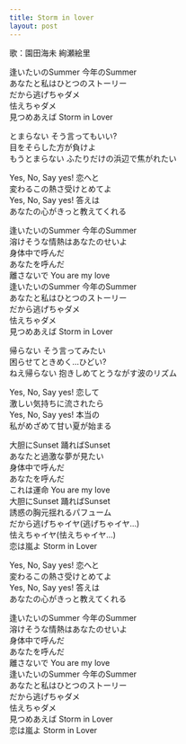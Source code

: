 ```yaml
---
title: Storm in lover
layout: post
---
```

歌：<a class="umi">園田海未</a> <a class="eli">絢瀬絵里</a>

<p>逢いたいのSummer 今年のSummer<br />
あなたと私はひとつのストーリー<br />
<a class="eli">だから逃げちゃダメ</a><br />
<a class="umi">怯えちゃダメ</a><br />
見つめあえば Storm in Lover</p>

<p><a class="eli">とまらない そう言ってもいい?<br />
目をそらした方が負けよ</a><br />
<a class="umi">もうとまらない ふたりだけの浜辺で焦がれたい</a></p>

<p>Yes, No, Say yes! 恋へと<br />
<a class="eli">変わるこの熱さ受けとめてよ</a><br />
Yes, No, Say yes! 答えは<br />
<a class="umi">あなたの心がきっと教えてくれる</a></p>

<p>逢いたいのSummer 今年のSummer<br />
溶けそうな情熱はあなたのせいよ<br />
<a class="eli">身体中で呼んだ</a><br />
<a class="umi">あなたを呼んだ</a><br />
離さないで You are my love<br />
逢いたいのSummer 今年のSummer<br />
あなたと私はひとつのストーリー<br />
<a class="eli">だから逃げちゃダメ</a><br />
<a class="umi">怯えちゃダメ</a><br />
見つめあえば Storm in Lover</p>

<p><a class="eli">帰らない そう言ってみたい<br />
困らせてときめく…ひどい?</a><br />
<a class="umi">ねえ帰らない 抱きしめてとうながす波のリズム</a></p>

<p>Yes, No, Say yes! 恋して<br />
<a class="eli">激しい気持ちに流されたら</a><br />
Yes, No, Say yes! 本当の<br />
<a class="umi">私がめざめて甘い夏が始まる</a></p>

<p>大胆にSunset 踊ればSunset<br />
あなたと過激な夢が見たい<br />
<a class="eli">身体中で呼んだ</a><br />
<a class="umi">あなたを呼んだ</a><br />
これは運命 You are my love<br />
大胆にSunset 踊ればSunset<br />
誘惑の胸元揺れるパフューム<br />
<a class="eli">だから逃げちゃイヤ(逃げちゃイヤ…)</a><br />
<a class="umi">怯えちゃイヤ(怯えちゃイヤ…)</a><br />
恋は嵐よ Storm in Lover</p>

<p>Yes, No, Say yes! 恋へと<br />
<a class="eli">変わるこの熱さ受けとめてよ</a><br />
Yes, No, Say yes! 答えは<br />
<a class="umi">あなたの心がきっと教えてくれる</a></p>

<p>逢いたいのSummer 今年のSummer<br />
溶けそうな情熱はあなたのせいよ<br />
<a class="eli">身体中で呼んだ</a><br />
<a class="umi">あなたを呼んだ</a><br />
離さないで You are my love<br />
逢いたいのSummer 今年のSummer<br />
あなたと私はひとつのストーリー<br />
<a class="eli">だから逃げちゃダメ</a><br />
<a class="umi">怯えちゃダメ</a><br />
見つめあえば Storm in Lover<br />
恋は嵐よ Storm in Lover</p>